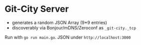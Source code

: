 # Git-City Server 

* generates a random JSON Array (9*9 entries)
* discoverably via Bonjour/mDNS/Zeroconf as `_git-city._tcp`

Run with `go run main.go`.
JSON under `http://localhost:3000`